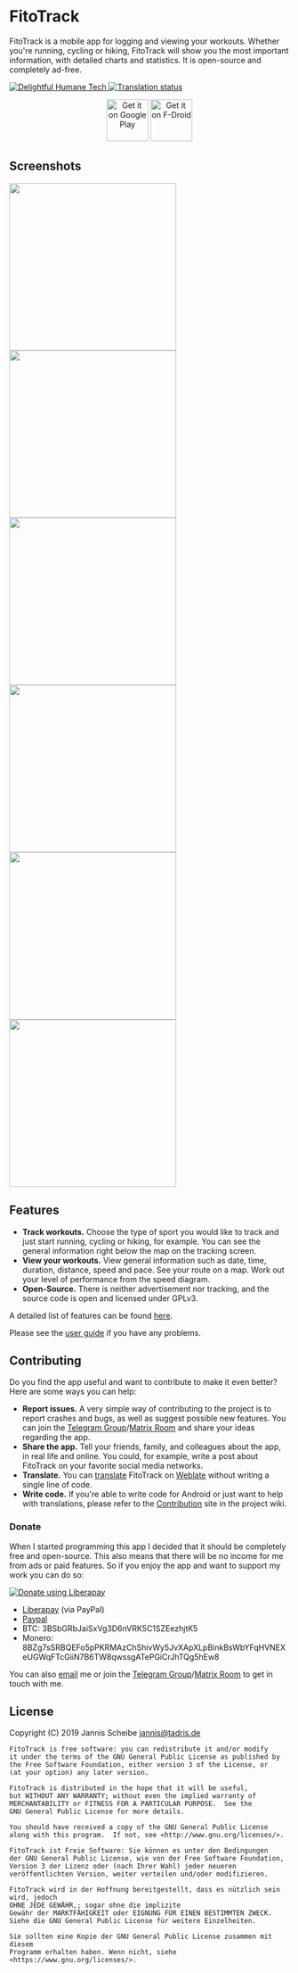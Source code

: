 # FitoTrack

FitoTrack is a mobile app for logging and viewing your workouts. Whether you're running, cycling or hiking, FitoTrack will show you the most important information, with detailed charts and statistics. It is open-source and completely ad-free.

<p>

  <a href="https://codeberg.org/teaserbot-labs/delightful-humane-design">
    <img src="https://codeberg.org/teaserbot-labs/delightful-humane-design/raw/branch/main/humane-tech-badge.svg" alt="Delightful Humane Tech" />
  </a>

  <a href="https://hosted.weblate.org/engage/fitotrack/">
    <img src="https://hosted.weblate.org/widgets/fitotrack/-/android/svg-badge.svg" alt="Translation status" />
  </a>

</p>

<p align="center">
  <a href="https://play.google.com/store/apps/details?id=de.tadris.fitness"><img alt="Get it on Google Play" src="https://codeberg.org/jannis/FitoTrack/media/branch/master/doc/badge-google-play.png" height="75"/></a>
  <a href="https://f-droid.org/packages/de.tadris.fitness"><img src="https://fdroid.gitlab.io/artwork/badge/get-it-on.png" alt="Get it on F-Droid" height="75"></a>
</p>

## Screenshots

<img src="./doc/screenshots/screenshot1.png" width="300"/>
<img src="./doc/screenshots/screenshot2.png" width="300"/>
<img src="./doc/screenshots/screenshot3.png" width="300"/>
<img src="./doc/screenshots/screenshot7.png" width="300"/>
<img src="./doc/screenshots/screenshot8.png" width="300"/>
<img src="./doc/screenshots/screenshot4.png" width="300"/>

## Features

- **Track workouts.** Choose the type of sport you would like to track and just start running, cycling or hiking, for example. You can see the general information right below the map on the tracking screen.
- **View your workouts.** View general information such as date, time, duration, distance, speed and pace. See your route on a map. Work out your level of performance from the speed diagram.
- **Open-Source.** There is neither advertisement nor tracking, and the source code is open and licensed under GPLv3.

A detailed list of features can be found [here](https://codeberg.org/jannis/FitoTrack/wiki/Features).

Please see the [user guide](https://codeberg.org/jannis/FitoTrack/wiki/How-to-use) if you have any problems.

## Contributing

Do you find the app useful and want to contribute to make it even better? Here are some ways you can help:

* **Report issues.** A very simple way of contributing to the project is to report crashes and bugs, as well as suggest possible new features. You can join the [Telegram Group](https://t.me/fitotrack)/[Matrix Room](https://matrix.to/#/#fitotrack:matrix.org?via=matrix.org) and share your ideas regarding the app.
* **Share the app.** Tell your friends, family, and colleagues about the app, in real life and online. You could, for example, write a post about FitoTrack on your favorite social media networks.
* **Translate.** You can [translate](https://codeberg.org/jannis/FitoTrack/wiki/Translation) FitoTrack on [Weblate](https://hosted.weblate.org/engage/fitotrack/) without writing a single line of code.
* **Write code.** If you're able to write code for Android or just want to help with translations, please refer to the [Contribution](https://codeberg.org/jannis/FitoTrack/wiki/Contributing) site in the project wiki.

### Donate

When I started programming this app I decided that it should be completely free and open-source. This also means that there will be no income for me from ads or paid features. So if you enjoy the app and want to support my work you can do so:

<a href="https://liberapay.com/jannis/donate">
    <img alt="Donate using Liberapay" src="https://liberapay.com/assets/widgets/donate.svg">
  </a>

* [Liberapay](https://liberapay.com/jannis/donate) (via PayPal)
* [Paypal](https://www.paypal.com/donate/?hosted_button_id=TACE5TRSC29WE)
* BTC: 3BSbGRbJaiSxVg3D6nVRK5C1SZEezhjtK5
* Monero: 8BZg7sSRBQEFo5pPKRMAzChShivWy5JvXApXLpBinkBsWbYFqHVNEXeUGWqFTcGiiN7B6TW8qwssgATePGiCrJhTQg5hEw8

You can also [email](mailto:jannis@tadris.de) me or join the [Telegram Group](https://t.me/fitotrack)/[Matrix Room](https://matrix.to/#/#fitotrack:matrix.org?via=matrix.org) to get in touch with me.

## License

Copyright (C) 2019 Jannis Scheibe <jannis@tadris.de>

	FitoTrack is free software: you can redistribute it and/or modify
    it under the terms of the GNU General Public License as published by
    the Free Software Foundation, either version 3 of the License, or
    (at your option) any later version.

    FitoTrack is distributed in the hope that it will be useful,
    but WITHOUT ANY WARRANTY; without even the implied warranty of
    MERCHANTABILITY or FITNESS FOR A PARTICULAR PURPOSE.  See the
    GNU General Public License for more details.

    You should have received a copy of the GNU General Public License
    along with this program.  If not, see <http://www.gnu.org/licenses/>.

    FitoTrack ist Freie Software: Sie können es unter den Bedingungen
    der GNU General Public License, wie von der Free Software Foundation,
    Version 3 der Lizenz oder (nach Ihrer Wahl) jeder neueren
    veröffentlichten Version, weiter verteilen und/oder modifizieren.

    FitoTrack wird in der Hoffnung bereitgestellt, dass es nützlich sein wird, jedoch
    OHNE JEDE GEWÄHR,; sogar ohne die implizite
    Gewähr der MARKTFÄHIGKEIT oder EIGNUNG FÜR EINEN BESTIMMTEN ZWECK.
    Siehe die GNU General Public License für weitere Einzelheiten.

    Sie sollten eine Kopie der GNU General Public License zusammen mit diesem
    Programm erhalten haben. Wenn nicht, siehe <https://www.gnu.org/licenses/>.